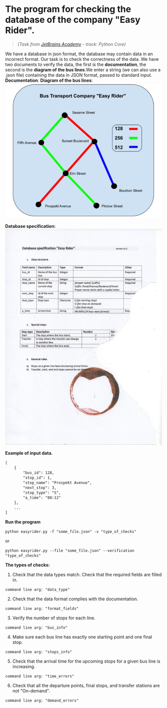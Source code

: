 # The program for checking the database of the company "Easy Rider".
>_(Task from [JetBrains Academy](https://hyperskill.org "JetBrains Academy") - track: Python Core)_

We have a database in json format, the database may contain data in an incorrect format. Our task is to check the
correctness of the data. We have two documents to verify the data, the first is the **documentation**, the second is
the **diagram of the bus lines**.We enter a string (we can also use a .json file) containing the data in JSON format,
passed to standard input.
**Documentation**:
**Diagram of the bus lines**:
![diagram of the bus lines](img/Diagram_of_the_bus_line.jpg)

**Database specification:**
![documentation](img/Documentation.jpg)

**Example of input data.**
```
[
    {
        "bus_id": 128,
        "stop_id": 1,
        "stop_name": "Prospekt Avenue",
        "next_stop": 3,
        "stop_type": "S",
        "a_time": "08:12"
    },
    ...
]
```

**Run the program**
```commandline
python easyrider.py -f "some_file.json" -v "type_of_checks"
```
or
```
python easyrider.py --file "some_file.json" --verification "type_of_checks"
```

**The types of checks:**
1. Check that the data types match. Check that the required fields are filled in.
```commandline
command line arg: "data_type"
```
2. Check that the data format complies with the documentation.
```commandline
command line arg: "format_fields"
```
3. Verify the number of stops for each line.
```commandline
command line arg: "bus_info"
```
4. Make sure each bus line has exactly one starting point and one final stop.
```commandline
command line arg: "stops_info"
```
5. Check that the arrival time for the upcoming stops for a given bus line is increasing.
```commandline
command line arg: "time_errors"
```
6. Check that all the departure points, final stops, and transfer stations are not "On-demand".
```commandline
command line arg: "demand_errors"
```